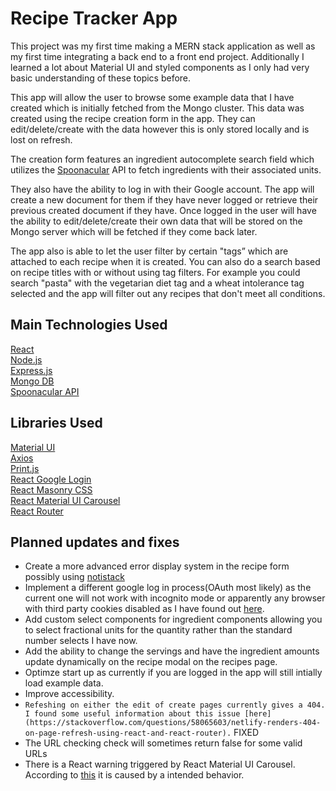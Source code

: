 # Recipe Tracker App

This project was my first time making a MERN stack application as well as my first time integrating a back end to a front end project. Additionally I learned a lot about Material UI and styled components as I only had very basic understanding of these topics before.

This app will allow the user to browse some example data that I have created which is initially fetched from the Mongo cluster. This data was created using the recipe creation form in the app. They can edit/delete/create with the data however this is only stored locally and is lost on refresh.

The creation form features an ingredient autocomplete search field which utilizes the [Spoonacular](https://spoonacular.com/food-api/) API to fetch ingredients with their associated units. 

They also have the ability to log in with their Google account. The app will create a new document for them if they have never logged or retrieve their previous created document if they have. Once logged in the user will have the ability to edit/delete/create their own data that will be stored on the Mongo server which will be fetched if they come back later.

The app also is able to let the user filter by certain "tags” which are attached to each recipe when it is created. You can also do a search based on recipe titles with or without using tag filters. For example you could search "pasta" with the vegetarian diet tag and a wheat intolerance tag selected and the app will filter out any recipes that don't meet all conditions.

## Main Technologies Used

[React](https://reactjs.org/)  
[Node.js](https://nodejs.org/en/)  
[Express.js](https://expressjs.com/)  
[Mongo DB](https://www.mongodb.com/cloud/atlas)  
[Spoonacular API](https://spoonacular.com/food-api/)

## Libraries Used

[Material UI](https://material-ui.com/)  
[Axios](https://www.npmjs.com/package/axios)  
[Print.js](https://printjs.crabbly.com/)  
[React Google Login](https://www.npmjs.com/package/react-google-login)  
[React Masonry CSS](https://www.npmjs.com/package/react-masonry-css)  
[React Material UI Carousel](https://www.npmjs.com/package/react-material-ui-carousel)  
[React Router](https://reactrouter.com/)  

## Planned updates and fixes

- Create a more advanced error display system in the recipe form possibly using [notistack](https://github.com/iamhosseindhv/notistack)
- Implement a different google log in process(OAuth most likely) as the current one will not work with incognito mode or apparently any browser with third party cookies disabled as I have found out [here](https://github.com/google/google-api-javascript-client/issues/260).
- Add custom select components for ingredient components allowing you to select fractional units for the quantity rather than the standard number selects I have now.
- Add the ability to change the servings and have the ingredient amounts update dynamically on the recipe modal on the recipes page.
- Optimze start up as currently if you are logged in the app will still intially load example data.
- Improve accessibility.
- ``Refeshing on either the edit of create pages currently gives a 404. I found some useful information about this issue [here](https://stackoverflow.com/questions/58065603/netlify-renders-404-on-page-refresh-using-react-and-react-router).`` FIXED  
- The URL checking check will sometimes return false for some valid URLs
- There is a React warning triggered by React Material UI Carousel. According to [this](https://github.com/Learus/react-material-ui-carousel/issues/44) it is caused by a intended behavior.
